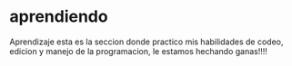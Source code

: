 # aprendiendo
Aprendizaje 
esta es la seccion donde practico mis habilidades de codeo, edicion y manejo de la programacion, le estamos hechando ganas!!!!
